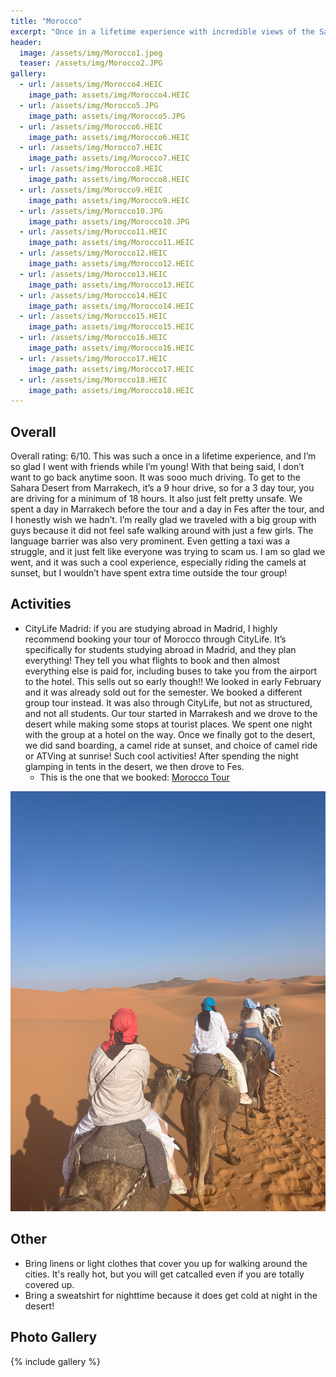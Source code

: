 ```yaml
---
title: "Morocco"
excerpt: "Once in a lifetime experience with incredible views of the Sahara Desert."
header:
  image: /assets/img/Morocco1.jpeg
  teaser: /assets/img/Morocco2.JPG
gallery:
  - url: /assets/img/Morocco4.HEIC
    image_path: assets/img/Morocco4.HEIC
  - url: /assets/img/Morocco5.JPG
    image_path: assets/img/Morocco5.JPG
  - url: /assets/img/Morocco6.HEIC
    image_path: assets/img/Morocco6.HEIC
  - url: /assets/img/Morocco7.HEIC
    image_path: assets/img/Morocco7.HEIC
  - url: /assets/img/Morocco8.HEIC
    image_path: assets/img/Morocco8.HEIC
  - url: /assets/img/Morocco9.HEIC
    image_path: assets/img/Morocco9.HEIC
  - url: /assets/img/Morocco10.JPG
    image_path: assets/img/Morocco10.JPG
  - url: /assets/img/Morocco11.HEIC
    image_path: assets/img/Morocco11.HEIC
  - url: /assets/img/Morocco12.HEIC
    image_path: assets/img/Morocco12.HEIC
  - url: /assets/img/Morocco13.HEIC
    image_path: assets/img/Morocco13.HEIC
  - url: /assets/img/Morocco14.HEIC
    image_path: assets/img/Morocco14.HEIC
  - url: /assets/img/Morocco15.HEIC
    image_path: assets/img/Morocco15.HEIC
  - url: /assets/img/Morocco16.HEIC
    image_path: assets/img/Morocco16.HEIC
  - url: /assets/img/Morocco17.HEIC
    image_path: assets/img/Morocco17.HEIC
  - url: /assets/img/Morocco18.HEIC
    image_path: assets/img/Morocco18.HEIC
---
```


## Overall
Overall rating:  6/10. This was such a once in a lifetime experience, and I’m so glad I went with friends while I’m young! With that being said, I don’t want to go back anytime soon. It was sooo much driving. To get to the Sahara Desert from Marrakech, it’s a 9 hour drive, so for a 3 day tour, you are driving for a minimum of 18 hours. It also just felt pretty unsafe. We spent a day in Marrakech before the tour and a day in Fes after the tour, and I honestly wish we hadn’t. I’m really glad we traveled with a big group with guys because it did not feel safe walking around with just a few girls. The language barrier was also very prominent. Even getting a taxi was a struggle, and it just felt like everyone was trying to scam us. I am so glad we went, and it was such a cool experience, especially riding the camels at sunset, but I wouldn’t have spent extra time outside the tour group!

## Activities
* CityLife Madrid: if you are studying abroad in Madrid, I highly recommend booking your tour of Morocco through CityLife. It’s specifically for students studying abroad in Madrid, and they plan everything! They tell you what flights to book and then almost everything else is paid for, including buses to take you from the airport to the hotel. This sells out so early though!! We looked in early February and it was already sold out for the semester. We booked a different group tour instead. It was also through CityLife, but not as structured, and not all students. Our tour started in Marrakesh and we drove to the desert while making some stops at tourist places. We spent one night with the group at a hotel on the way. Once we finally got to the desert, we did sand boarding, a camel ride at sunset, and choice of camel ride or ATVing at sunrise! Such cool activities! After spending the night glamping in tents in the desert, we then drove to Fes. 
  * This is the one that we booked: [Morocco Tour](https://marrakechcitylife.com/tour/marrakech-to-fes-tour-desert/)

![Morocco Tour](/assets/img/MoroccoTour.jpg)

## Other
* Bring linens or light clothes that cover you up for walking around the cities. It's really hot, but you will get catcalled even if you are totally covered up. 
* Bring a sweatshirt for nighttime because it does get cold at night in the desert!

## Photo Gallery
{% include gallery %}
